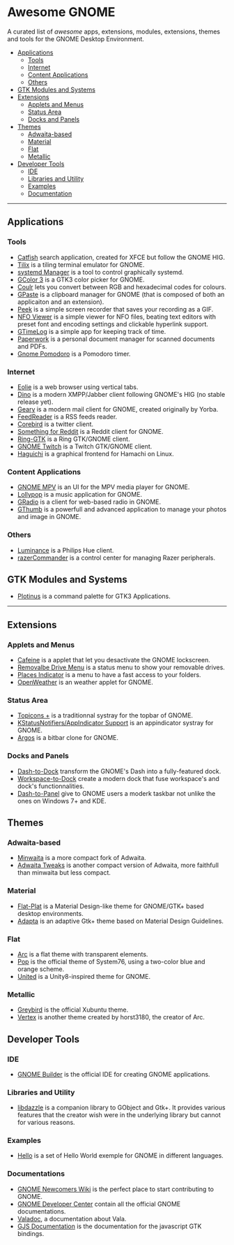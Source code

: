 # Awesome GNOME

A curated list of _awesome_ apps, extensions, modules, extensions, themes and tools for the GNOME Desktop Environment.

- [Applications](#applications)
  - [Tools](#tools)
  - [Internet](#internet)
  - [Content Applications](#content-applications)
  - [Others](#others)
- [GTK Modules and Systems](#gtk-modules-and-systems)
- [Extensions](#extensions)
  - [Applets and Menus](#applets-and-menus)
  - [Status Area](#status-area)
  - [Docks and Panels](#docks-and-panels)
- [Themes](#themes)
  - [Adwaita-based](#adwaita-based)
  - [Material](#material)
  - [Flat](#flat)
  - [Metallic](#metallic)
- [Developer Tools](#developer-tools)
  - [IDE](#ide)
  - [Libraries and Utility](#libraries-and-utility)
  - [Examples](#examples)
  - [Documentation](#documentation)
  
---

## Applications

### Tools

- [Catfish](https://launchpad.net/catfish-search) search application, created for XFCE but follow the GNOME HIG.
- [Tilix](https://github.com/gnunn1/terminix/) is a tiling terminal emulator for GNOME.
- [systemd Manager](https://github.com/mmstick/systemd-manager) is a tool to control graphically systemd.
- [GColor 3](https://hjdskes.github.io/projects/gcolor3/) is a GTK3 color picker for GNOME.
- [Coulr](https://github.com/Huluti/Coulr) lets you convert between RGB and hexadecimal codes for colours.
- [GPaste](https://github.com/Keruspe/GPaste) is a clipboard manager for GNOME (that is composed of both an applicaiton and an extension).
- [Peek](https://github.com/phw/peek) is a simple screen recorder that saves your recording as a GIF.
- [NFO Viewer](https://github.com/otsaloma/nfoview) is a simple viewer for NFO files, beating text editors with preset font and encoding settings and clickable hyperlink support.
- [GTimeLog](https://github.com/gtimelog/gtimelog) is a simple app for keeping track of time.
- [Paperwork](https://github.com/openpaperwork/paperwork) is a personal document manager for scanned documents and PDFs.
- [Gnome Pomodoro](http://gnomepomodoro.org/) is a Pomodoro timer.

### Internet

- [Eolie](https://github.com/gnumdk/eolie) is a web browser using vertical tabs.
- [Dino](https://github.com/dino/dino) is a modern XMPP/Jabber client following GNOME's HIG (no stable release yet).
- [Geary](https://wiki.gnome.org/Apps/Geary) is a modern mail client for GNOME, created originally by Yorba.
- [FeedReader](https://jangernert.github.io/FeedReader/) is a RSS feeds reader.
- [Corebird](http://corebird.baedert.org/) is a twitter client.
- [Something for Reddit](https://github.com/samdroid-apps/something-for-reddit) is a Reddit client for GNOME.
- [Ring-GTK](https://ring.cx/) is a Ring GTK/GNOME client.
- [GNOME Twitch](http://gnome-twitch.vinszent.com/) is a Twitch GTK/GNOME client.
- [Haguichi](https://www.haguichi.net/) is a graphical frontend for Hamachi on Linux.

### Content Applications

- [GNOME MPV](https://github.com/gnome-mpv/gnome-mpv) is an UI for the MPV media player for GNOME.
- [Lollypop](https://github.com/gnumdk/lollypop) is a music application for GNOME.
- [GRadio](https://github.com/haecker-felix/gradio/) is a client for web-based radio in GNOME.
- [GThumb](https://wiki.gnome.org/Apps/gthumb) is a powerfull and advanced application to manage your photos and image in GNOME.

### Others

- [Luminance](http://craigcabrey.com/luminance/) is a Philips Hue client.
- [razerCommander](https://github.com/GabMus/razerCommander) is a control center for managing Razer peripherals.

## GTK Modules and Systems

- [Plotinus](https://github.com/p-e-w/plotinus) is a command palette for GTK3 Applications.

---

## Extensions

### Applets and Menus

- [Cafeine](https://extensions.gnome.org/extension/517/caffeine/) is a applet that let you desactivate the GNOME lockscreen.
- [Removalbe Drive Menu](https://extensions.gnome.org/extension/7/removable-drive-menu/) is a status menu to show your removable drives.
- [Places Indicator](https://extensions.gnome.org/extension/8/places-status-indicator/) is a menu to have a fast access to your folders.
- [OpenWeather](https://extensions.gnome.org/extension/750/openweather/) is an weather applet for GNOME.

### Status Area
- [Topicons +](https://extensions.gnome.org/extension/1031/topicons/) is a traditionnal systray for the topbar of GNOME.
- [KStatusNotifiers/AppIndicator Support](https://extensions.gnome.org/extension/615/appindicator-support/) is an appindicator systray for GNOME.
- [Argos](https://extensions.gnome.org/extension/1176/argos/) is a bitbar clone for GNOME.

### Docks and Panels

- [Dash-to-Dock](https://micheleg.github.io/dash-to-dock/) transform the GNOME's Dash into a fully-featured dock.
- [Workspace-to-Dock](https://extensions.gnome.org/extension/427/workspaces-to-dock/) create a modern dock that fuse workspace's and dock's functionnalities.
- [Dash-to-Panel](https://extensions.gnome.org/extension/1160/dash-to-panel/) give to GNOME users a moderk taskbar not unlike the ones on Windows 7+ and KDE.

## Themes

### Adwaita-based

- [Minwaita](https://github.com/godlyranchdressing/Minwaita) is a more compact fork of Adwaita.
- [Adwaita Tweaks](https://github.com/Jazqa/adwaita-tweaks) is another compact version of Adwaita, more faithfull than minwaita but less compact.

### Material

- [Flat-Plat](https://github.com/nana-4/Flat-Plat) is a Material Design-like theme for GNOME/GTK+ based desktop environments.
- [Adapta](https://github.com/adapta-project/adapta-gtk-theme) is an adaptive Gtk+ theme based on Material Design Guidelines.

### Flat

- [Arc](https://github.com/horst3180/Arc-theme) is a flat theme with transparent elements.
- [Pop](https://github.com/system76/pop-gtk-theme/) is the official theme of System76, using a two-color blue and orange scheme.
- [United](https://github.com/godlyranchdressing/United-GNOME/) is a Unity8-inspired theme for GNOME.

### Metallic

- [Greybird](https://github.com/shimmerproject/Greybird/) is the official Xubuntu theme.
- [Vertex](https://github.com/horst3180/Vertex-theme) is another theme created by horst3180, the creator of Arc.

## Developer Tools

### IDE

- [GNOME Builder](https://wiki.gnome.org/Apps/Builder) is the official IDE for creating GNOME applications.

### Libraries and Utility

- [libdazzle](https://git.gnome.org/browse/libdazzle) is a companion library to GObject and Gtk+. It provides various features that the creator wish were in the underlying library but cannot for various reasons.

### Examples

- [Hello](https://github.com/chergert/hello) is a set of Hello World exemple for GNOME in different languages.

### Documentations

- [GNOME Newcomers Wiki](https://wiki.gnome.org/Newcomers/) is the perfect place to start contributing to GNOME.
- [GNOME Developer Center](https://developer.gnome.org/) contain all the official GNOME documentations.
- [Valadoc](https://valadoc.org/), a documentation about Vala.
- [GJS Documentation](http://devdocs.baznga.org/) is the documentation for the javascript GTK bindings.
